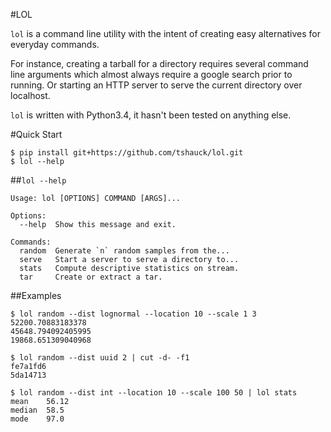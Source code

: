 #LOL

`lol` is a command line utility with the intent of creating easy alternatives
for everyday commands.

For instance, creating a tarball for a directory requires several command line
arguments which almost always require a google search prior to running.  Or
starting an HTTP server to serve the current directory over localhost.

`lol` is written with Python3.4, it hasn't been tested on anything else.


#Quick Start

```
$ pip install git+https://github.com/tshauck/lol.git
$ lol --help
```

##`lol --help`

    Usage: lol [OPTIONS] COMMAND [ARGS]...

    Options:
      --help  Show this message and exit.

    Commands:
      random  Generate `n` random samples from the...
      serve   Start a server to serve a directory to...
      stats   Compute descriptive statistics on stream.
      tar     Create or extract a tar.

##Examples

    $ lol random --dist lognormal --location 10 --scale 1 3
    52200.70883183378
    45648.794092405995
    19868.651309040968

    $ lol random --dist uuid 2 | cut -d- -f1
    fe7a1fd6
    5da14713

    $ lol random --dist int --location 10 --scale 100 50 | lol stats
    mean    56.12
    median  58.5
    mode    97.0
